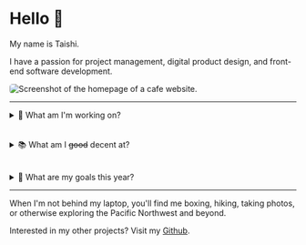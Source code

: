 # Hello 🐨

My name is Taishi.

I have a passion for project management, digital product design, and front-end software development.

<img src="./images/about-img.png" alt="Screenshot of the homepage of a cafe website." style="border-radius: 5px;" />

---

<details>
  <summary>🏡 What am I'm working on?</summary>

- `V3.0` of my [Personal Website](https://taishiwalden.com/)
- `V1.0`of a web application for my [Web Design agency](https://visneto.webflow.io/)
- `V2.0` of my startup idea [Mappa News](https://mappa.news/)
- `V1.0` of the website for my [Pressure Washing business](https://seattleoutdoorservices.com/)
</details>
<br>
<br>

<details>
  <summary>📚 What am I <s>good</s> decent at?</summary>

1. Project Management
2. Web Design and Development
3. Data Structures and Algorithms
4. Digital Marketing and SEO
5. Google Analytics and Data Visualization

| **_Technical Skills_** | **_Art Technology_** |   **_Other Tools_** |
| ---------------------- | :------------------: | ------------------: |
| HTML, CSS, JavaScript  |     Illustrator      |    Google Workspace |
| React                  |      Photoshop       | Wordpress & Webflow |
| Python (NumPy)         |   Figma & Adobe XD   |         Data Studio |
| Heroku, Netlify, AWS   |        Canva         |    Google Analytics |

</details>
<br>
<br>

<details>
  <summary>🚧 What are my goals this year?</summary>

- [x] Go backpacking in the Olympic National Park
- [x] Travel around Eastern Europe
- [x] Complete FCC's [Responsive Web Design](https://www.freecodecamp.org/taishi) certification
- [x] Complete FCC's [Data Structures & Algorithms](https://www.freecodecamp.org/taishi) certification
- [ ] Complete FCC's [Front-End Development Libraries](https://www.freecodecamp.org/taishi) certification
- [ ] Build a full stack web application
- [ ] Complete the N4 [JLPT Exam](https://www.jlpt.jp/e/certificate/)
- [ ] Start my career!

</details>

---

When I'm not behind my laptop, you'll find me boxing, hiking, taking photos, or otherwise exploring the Pacific Northwest and beyond.

Interested in my other projects? Visit my [Github](https://github.com/sungik-choi/gatsby-starter-apple).
